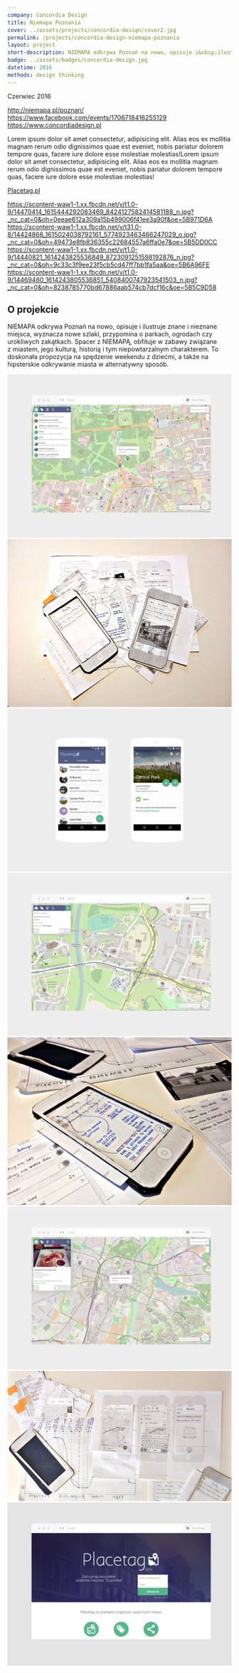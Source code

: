 ```yaml
---
company: Concordia Design
title: Niemapa Poznania
cover: ../assets/projects/concordia-design/cover2.jpg
permalink: /projects/concordia-design-niemapa-poznania
layout: project
short-description: NIEMAPA odkrywa Poznań na nowo, opisuje i&nbsp;ilustruje znane i&nbsp;nieznane miejsca, wyznacza nowe szlaki, przypomina o parkach, ogrodach czy urokliwych zakątkach.
badge: ../assets/badges/concordia-design.jpg
datetime: 2016
methods: design thinking
---
```


Czerwiec 2016


http://niemapa.pl/poznan/
https://www.facebook.com/events/1706718416255129
https://www.concordiadesign.pl

<p>Lorem ipsum dolor sit amet consectetur, adipisicing elit. Alias eos ex mollitia magnam rerum odio dignissimos quae est eveniet, nobis pariatur dolorem tempore quas, facere iure dolore esse molestiae molestias!Lorem ipsum dolor sit amet consectetur, adipisicing elit. Alias eos ex mollitia magnam rerum odio dignissimos quae est eveniet, nobis pariatur dolorem tempore quas, facere iure dolore esse molestiae molestias!</p>
<a href="http://placetag.pl">Placetag.pl</a> &nbsp;

https://scontent-waw1-1.xx.fbcdn.net/v/t1.0-9/14470414_1615444292083469_8424127582414581188_n.jpg?_nc_cat=0&oh=0eeae612a309a15b499006f41ee3a90f&oe=5B971D6A
https://scontent-waw1-1.xx.fbcdn.net/v/t31.0-8/14424866_1615024038792161_5774923463466247029_o.jpg?_nc_cat=0&oh=49473e8fb836355c22684557a6ffa0e7&oe=5B5DD0CC
https://scontent-waw1-1.xx.fbcdn.net/v/t1.0-9/14440821_1614243825536849_8723091251598192876_n.jpg?_nc_cat=0&oh=9c33c3f9ee23f5cb5cd47ff7bb1fa5aa&oe=5B6A96FE
https://scontent-waw1-1.xx.fbcdn.net/v/t1.0-9/14469460_1614243805536851_5408400747923541503_n.jpg?_nc_cat=0&oh=8238785770bd67886aab574cb7dcf16c&oe=5B5C9D58

<h2>O projekcie</h2>

<p>NIEMAPA odkrywa Poznań na nowo, opisuje i&nbsp;ilustruje znane i&nbsp;nieznane miejsca, wyznacza nowe szlaki, przypomina o parkach, ogrodach czy urokliwych zakątkach. Spacer z&nbsp;NIEMAPĄ, obfituje w&nbsp;zabawy związane z&nbsp;miastem, jego kulturą, historią i&nbsp;tym niepowtarzalnym charakterem. To doskonała propozycja na spędzenie weekendu z&nbsp;dziećmi, a&nbsp;także na hipsterskie odkrywanie miasta w&nbsp;alternatywny sposób. </p>

<div class="project-image">
	<img src="../assets/projects/placetag/1.png" />
</div>
<div class="project-image">
	<img src="../assets/projects/placetag/5.jpg" />
</div>
<div class="project-image">
	<img src="../assets/projects/placetag/3a.png" />
</div>
<div class="project-image">
	<img src="../assets/projects/placetag/2.png" />
</div>
<div class="project-image">
	<img src="../assets/projects/placetag/6.jpg" />
</div>
<div class="project-image">
	<img src="../assets/projects/placetag/3.png" />
</div>
<div class="project-image">
	<img src="../assets/projects/placetag/7.jpg" />
</div>
<div class="project-image">
	<img src="../assets/projects/placetag/4.png" />
</div>
